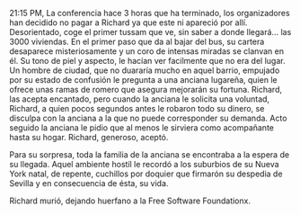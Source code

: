 21:15 PM, La conferencia hace 3 horas que ha terminado, los organizadores han decidido no pagar a
Richard ya que este ni apareció por allí. Desorientado, coge el primer tussam que ve, sin saber
a donde llegará... las 3000 viviendas.
En el primer paso que da al bajar del bus, su cartera desaparece misteriosamente y un coro de
intensas miradas se clanvan en él. Su tono de piel y aspecto, le hacían ver facilmente que no era 
del lugar.
Un hombre de ciudad, que no duararía mucho en aquel barrio, empujado por su estado de confusión
le pregunta a una anciana lugareña, quien le ofrece unas ramas de romero que asegura mejorarán su
fortuna.
Richard, las acepta encantado, pero cuando la anciana le solicita una voluntad, Richard, a quien
pocos segundos antes le robaron todo su dinero, se disculpa con la anciana a la que no puede
corresponder su demanda. Acto seguido la anciana le pidio que al menos le sirviera como acompañante
hasta su hogar. Richard, generoso, aceptó.

Para su sorpresa, toda la familia de la anciana se encontraba a la espera de su llegada. Aquel
ambiente hostíl le recordó a los suburbios de su Nueva York natal, de repente, cuchillos por
doquier que firmarón su despedia de Sevilla y en consecuencia de ésta, su vida.

Richard murió, dejando huerfano a la Free Software Foundationx.
